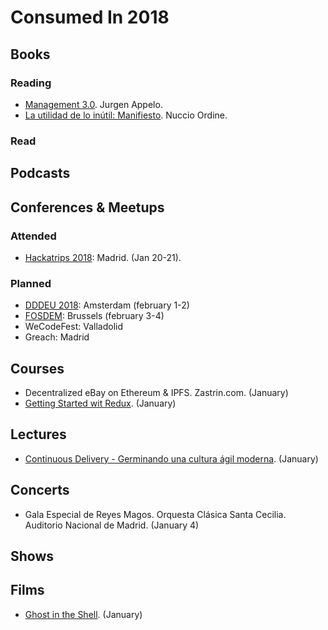 # Consumed In 2018


## Books

### Reading

- [Management 3.0](). Jurgen Appelo.
- [La utilidad de lo inútil: Manifiesto](https://www.goodreads.com/book/show/19097397-la-utilidad-de-lo-in-til?ac). Nuccio Ordine.

### Read



## Podcasts

## Conferences & Meetups

### Attended

- [Hackatrips 2018](http://www.hackatrips.com/): Madrid. (Jan 20-21).

### Planned

- [DDDEU 2018](https://dddeurope.com/2018/): Amsterdam (february 1-2)
- [FOSDEM](https://fosdem.org/2018/): Brussels (february 3-4)
- WeCodeFest: Valladolid
- Greach: Madrid

## Courses

- Decentralized eBay on Ethereum & IPFS. Zastrin.com. (January)
- [Getting Started wit Redux](https://egghead.io/courses/getting-started-with-redux). (January)

## Lectures

- [Continuous Delivery - Germinando una cultura ágil moderna](http://www.eferro.net/2018/01/code-continious-delivery-germinando-una.html). (January)

## Concerts

- Gala Especial de Reyes Magos. Orquesta Clásica Santa Cecilia. Auditorio Nacional de Madrid. (January 4)

## Shows

## Films

- [Ghost in the Shell](http://www.imdb.com/title/tt1219827/). (January)

